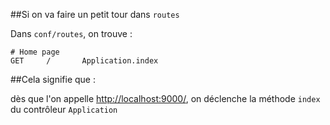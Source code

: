 ##Si on va faire un petit tour dans `routes`

Dans `conf/routes`, on trouve :

	# Home page
	GET		/		Application.index

##Cela signifie que :

dès que l'on appelle [http://localhost:9000/](http://localhost:9000/), on déclenche la méthode `index` du contrôleur `Application`